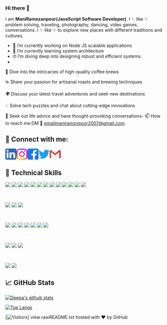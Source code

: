 ### Hi there 👋


I am **ManiRamezanpour(JavaScript Software Developer)**. I ✨ like ✨  problem solving, traveling, photography, dancing, video games, conversations. I ✨ like ✨  to explore new places with different traditions and cultures.

- 🔭 I’m currently working on Node JS scalable applications
- 🌱 I’m currently learning system architecture
- 🤓 I’m diving deep into designing robust and efficient systems.
- 
💬 Dive into the intricacies of high-quality coffee brews

☕️ Share your passion for artisanal roasts and brewing techniques

🌍 Discuss your latest travel adventures and seek new destinations

💡 Solve tech puzzles and chat about cutting-edge innovations

🤔 Seek out life advice and have thought-provoking conversations- 📫 How to reach me:DM 📱 emailmaniramznpoor2007@gmail.com.

## 🤝 Connect with me:

<a href="https://www.linkedin.com/in/mani-ramezanpour/"><img align="left" src="https://raw.githubusercontent.com/deepajarout/deepajarout/main/5296501_linkedin_network_linkedin logo_icon.png" alt="Mani Ramezanpour | LinkedIn" width="35px"/></a>

<a href="https://instagram.com/manirmps"><img align="left" src="https://raw.githubusercontent.com/deepajarout/deepajarout/main/5296765_camera_instagram_instagram logo_icon.png" alt="Mani Ramezanpour| Instagram" width="35px"/></a>

<a href="https://www.facebook.com/manirmp"><img align="left" src="https://raw.githubusercontent.com/deepajarout/deepajarout/main/5365678_fb_facebook_facebook logo_icon.png" alt="Mani Ramezanpour| Facebook" width="35px"/></a>

<a href="https://twitter.com/manirmps"><img align="left" src="https://raw.githubusercontent.com/deepajarout/deepajarout/main/5296514_bird_tweet_twitter_twitter logo_icon.png" alt="Mani Ramezanpour| Twitter" width="35px"/></a>

<a href="mailto:maniramznpoor2007@gmail.com"><img align="left" src="https://raw.githubusercontent.com/deepajarout/deepajarout/main/2993691_brand_brands_gmail_logo_logos_icon.png" alt="Mani Ramezanpour | Gmail" width="35px"/></a>

</br>
</br>


## 💼 Technical Skills

![](https://img.shields.io/badge/gaming-unity-informational?style=flat&logo=unity&logoColor=white)
![](https://img.shields.io/badge/Framework-node.js-informational?style=flat&logo=node.js&logoColor=white)
![](https://img.shields.io/badge/Database-MongoDB-informational?style=flat&logo=mongodb&logoColor=white)
![](https://img.shields.io/badge/Code-React-informational?style=flat&logo=react&color=61DAFB)
![](https://img.shields.io/badge/Code-Redux-informational?style=flat&logo=Redux&color=764ABC)
![](https://img.shields.io/badge/Code-JavaScript-informational?style=flat&logo=JavaScript&color=F7DF1E)
![](https://img.shields.io/badge/Code-HTML5-informational?style=flat&logo=HTML5&color=E34F26)
![](https://img.shields.io/badge/Code-PostgreSQL-informational?style=flat&logo=PostgreSQL&color=336791)
![](https://img.shields.io/badge/Code-SQLite-informational?style=flat&logo=SQLite&color=003B57)
![](https://img.shields.io/badge/Code-Typescript-informational?style=flat&logo=typescript&logoColor=white)
![](https://img.shields.io/badge/code-GraphQL-informational?style=flat&logo=graphql&logoColor=white)
![](https://img.shields.io/badge/code-JWT-informational?style=flat&logo=JSON%20web%20tokens)
![](https://img.shields.io/badge/code-GULP-informational?style=flat&logo=gulp&logoColor=white)

</br>

![](https://img.shields.io/badge/Style-Bootstrap-informational?style=flat&logo=Bootstrap&color=7952B3)
![](https://img.shields.io/badge/Style-CSS3-informational?style=flat&logo=CSS3&color=1572B6)
![](https://img.shields.io/badge/Style-styled--components-informational?style=flat&logo=styled-components&color=DB7093)


</br>


![](https://img.shields.io/badge/Tools-Figma-informational?style=flat&logo=Figma&color=F24E1E)
![](https://img.shields.io/badge/Tools-NPM-informational?style=flat&logo=NPM&color=CB3837)
![](https://img.shields.io/badge/Tools-Heroku-informational?style=flat&logo=Heroku&color=430098)
![](https://img.shields.io/badge/Tools-Git-informational?style=flat&logo=Git&color=F05032)
![](https://img.shields.io/badge/Tools-GitHub-informational?style=flat&logo=GitHub&color=181717)
![](https://img.shields.io/badge/Tools-bitbucket-informational?style=flat&logo=bitbucket&logoColor=white)
![](https://img.shields.io/badge/Tools-github-informational?style=flat&logo=github&logoColor=white)

</br>

![](https://img.shields.io/badge/TestingTools-cypress-informational?style=flat&logo=cypress&logoColor=058a5e)
![](https://img.shields.io/badge/TestingTools-jest-informational?style=flat&logo=jest&logoColor=white)
![](https://img.shields.io/badge/testingTools-mocha-informational?style=flat&logo=mocha&logoColor=white)

</br>

![](https://img.shields.io/badge/server-nginx-informational?style=flat&logo=nginx&logoColor=white)
![](https://img.shields.io/badge/server-jenkins-informational?style=flat&logo=jenkins&logoColor=white)



## 📈 GitHub Stats 

[![Deepa's github stats](https://github-readme-stats.vercel.app/api?username=ManiRamezanpour)](https://github.com/deepajarout)

[![Top Langs](https://github-readme-stats.vercel.app/api/top-langs/?username=ManiRamezanpour&layout=compact)](https://github.com/ManiRamezanpour)

[![Visitors](https://visitor-badge.glitch.me/badge?page_id=ManiRamezanpour)]
view rawREADME.txt hosted with ❤ by GitHub



